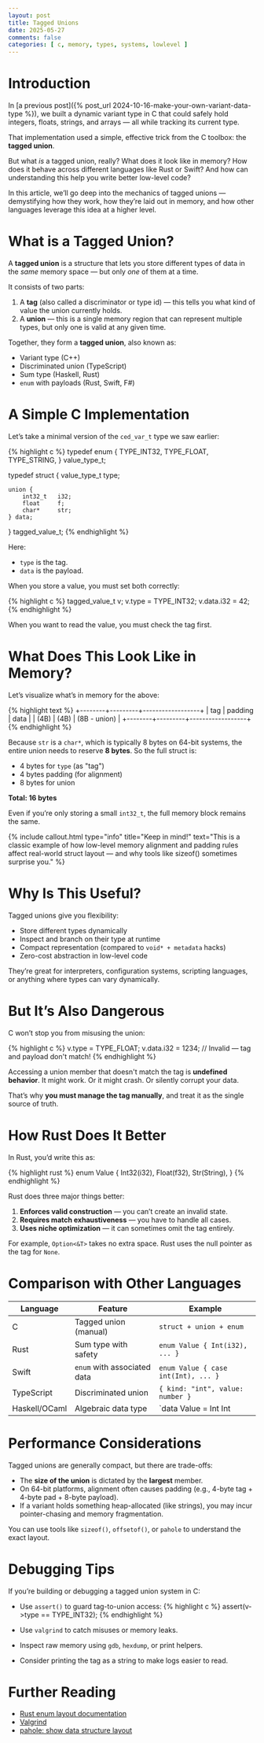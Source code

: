 ```yaml
---
layout: post
title: Tagged Unions
date: 2025-05-27
comments: false
categories: [ c, memory, types, systems, lowlevel ]
---
```


# Introduction

In [a previous post]({% post_url 2024-10-16-make-your-own-variant-data-type %}), we built a dynamic variant type in C 
that could safely hold integers, floats, strings, and arrays — all while tracking its current type.

That implementation used a simple, effective trick from the C toolbox: the **tagged union**.

But what *is* a tagged union, really? What does it look like in memory? How does it behave across different languages 
like Rust or Swift? And how can understanding this help you write better low-level code?

In this article, we’ll go deep into the mechanics of tagged unions — demystifying how they work, how they’re laid out 
in memory, and how other languages leverage this idea at a higher level.

# What is a Tagged Union?

A **tagged union** is a structure that lets you store different types of data in the *same* memory space — but only 
*one* of them at a time.

It consists of two parts:

1. A **tag** (also called a discriminator or type id) — this tells you what kind of value the union currently holds.
2. A **union** — this is a single memory region that can represent multiple types, but only one is valid at any given time.

Together, they form a **tagged union**, also known as:
- Variant type (C++)
- Discriminated union (TypeScript)
- Sum type (Haskell, Rust)
- `enum` with payloads (Rust, Swift, F#)

# A Simple C Implementation

Let’s take a minimal version of the `ced_var_t` type we saw earlier:

{% highlight c %}
typedef enum {
    TYPE_INT32,
    TYPE_FLOAT,
    TYPE_STRING,
} value_type_t;

typedef struct {
    value_type_t type;

    union {
        int32_t   i32;
        float     f;
        char*     str;
    } data;
} tagged_value_t;
{% endhighlight %}

Here:
- `type` is the tag.
- `data` is the payload.

When you store a value, you must set both correctly:

{% highlight c %}
tagged_value_t v;
v.type = TYPE_INT32;
v.data.i32 = 42;
{% endhighlight %}

When you want to read the value, you must check the tag first.

# What Does This Look Like in Memory?

Let’s visualize what’s in memory for the above:

{% highlight text %}
+--------+---------+------------------+
| tag    | padding | data             |
| (4B)   | (4B)    | (8B - union)     |
+--------+---------+------------------+
{% endhighlight %}

Because `str` is a `char*`, which is typically 8 bytes on 64-bit systems, the entire union needs to reserve 
**8 bytes**. So the full struct is:
- 4 bytes for `type` (as "tag")
- 4 bytes padding (for alignment)
- 8 bytes for union

**Total: 16 bytes**

Even if you’re only storing a small `int32_t`, the full memory block remains the same.

{% include callout.html type="info" title="Keep in mind!" text="This is a classic example of how low-level memory alignment and padding rules affect real-world struct layout — and why tools like sizeof() sometimes surprise you." %}


# Why Is This Useful?

Tagged unions give you flexibility:
- Store different types dynamically
- Inspect and branch on their type at runtime
- Compact representation (compared to `void* + metadata` hacks)
- Zero-cost abstraction in low-level code

They’re great for interpreters, configuration systems, scripting languages, or anything where types can vary 
dynamically.

# But It’s Also Dangerous

C won’t stop you from misusing the union:

{% highlight c %}
v.type = TYPE_FLOAT;
v.data.i32 = 1234;  // Invalid — tag and payload don't match!
{% endhighlight %}

Accessing a union member that doesn't match the tag is **undefined behavior**. It might work. Or it might crash. Or 
silently corrupt your data.

That’s why **you must manage the tag manually**, and treat it as the single source of truth.

# How Rust Does It Better

In Rust, you’d write this as:

{% highlight rust %}
enum Value {
    Int32(i32),
    Float(f32),
    Str(String),
}
{% endhighlight %}

Rust does three major things better:
1. **Enforces valid construction** — you can’t create an invalid state.
2. **Requires match exhaustiveness** — you have to handle all cases.
3. **Uses niche optimization** — it can sometimes omit the tag entirely.

For example, `Option<&T>` takes no extra space. Rust uses the null pointer as the tag for `None`.

# Comparison with Other Languages

| Language     | Feature                     | Example                                 |
|--------------|-----------------------------|-----------------------------------------|
| C            | Tagged union (manual)       | `struct + union + enum`                 |
| Rust         | Sum type with safety        | `enum Value { Int(i32), ... }`          |
| Swift        | `enum` with associated data | `enum Value { case int(Int), ... }`     |
| TypeScript   | Discriminated union         | `{ kind: "int", value: number }`        |
| Haskell/OCaml| Algebraic data type         | `data Value = Int Int | Float Float`    |

# Performance Considerations

Tagged unions are generally compact, but there are trade-offs:

- The **size of the union** is dictated by the **largest** member.
- On 64-bit platforms, alignment often causes padding (e.g., 4-byte tag + 4-byte pad + 8-byte payload).
- If a variant holds something heap-allocated (like strings), you may incur pointer-chasing and memory fragmentation.

You can use tools like `sizeof()`, `offsetof()`, or `pahole` to understand the exact layout.

# Debugging Tips

If you’re building or debugging a tagged union system in C:

- Use `assert()` to guard tag-to-union access:
  {% highlight c %}
  assert(v->type == TYPE_INT32);
  {% endhighlight %}

- Use `valgrind` to catch misuses or memory leaks.
- Inspect raw memory using `gdb`, `hexdump`, or print helpers.
- Consider printing the tag as a string to make logs easier to read.

# Further Reading

- [Rust enum layout documentation](https://doc.rust-lang.org/reference/type-layout.html)
- [Valgrind](https://valgrind.org/)
- [pahole: show data structure layout](https://linux.die.net/man/1/pahole)
